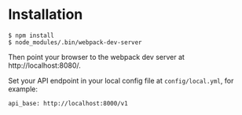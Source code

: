 # Installation

```
$ npm install
$ node_modules/.bin/webpack-dev-server
```

Then point your browser to the webpack dev server at http://localhost:8080/.

Set your API endpoint in your local config file at
`config/local.yml`, for example:

    api_base: http://localhost:8000/v1
